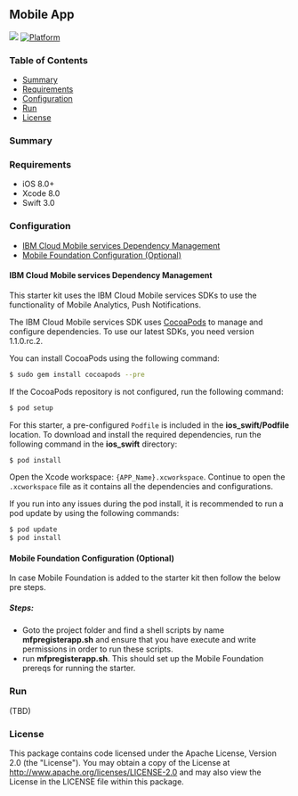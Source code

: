 ## Mobile App

[![](https://img.shields.io/badge/bluemix-powered-blue.svg)](https://bluemix.net)
[![Platform](https://img.shields.io/badge/platform-ios_swift-lightgrey.svg?style=flat)](https://developer.apple.com/swift/)

### Table of Contents
* [Summary](#summary)
* [Requirements](#requirements)
* [Configuration](#configuration)
* [Run](#run)
* [License](#license)

### Summary


### Requirements

* iOS 8.0+
* Xcode 8.0
* Swift 3.0

### Configuration
* [IBM Cloud Mobile services Dependency Management](#bluemix-mobile-services-dependency-management)
* [Mobile Foundation Configuration (Optional)](#bluemix-mobile-services-mfp-dependency-management)

#### IBM Cloud Mobile services Dependency Management

This starter kit uses the IBM Cloud Mobile services SDKs to use the functionality of Mobile Analytics, Push Notifications.

The IBM Cloud Mobile services SDK uses [CocoaPods](https://cocoapods.org/) to manage and configure dependencies. To use our latest SDKs, you need version 1.1.0.rc.2.

You can install CocoaPods using the following command:

```bash
$ sudo gem install cocoapods --pre
```

If the CocoaPods repository is not configured, run the following command:

```bash
$ pod setup
```

For this starter, a pre-configured `Podfile` is included in the **ios_swift/Podfile** location. To download and install the required dependencies, run the following command in the **ios_swift** directory:

```bash
$ pod install
```
Open the Xcode workspace: `{APP_Name}.xcworkspace`. Continue to open the `.xcworkspace` file as it contains all the dependencies and configurations.

If you run into any issues during the pod install, it is recommended to run a pod update by using the following commands:

```bash
$ pod update
$ pod install
```

#### Mobile Foundation Configuration (Optional)
In case Mobile Foundation is added to the starter kit then follow the below pre steps.

##### Steps:

* Goto the project folder and find a shell scripts by name **mfpregisterapp.sh** and ensure that you have execute and write permissions in order to run these scripts.
* run **mfpregisterapp.sh**. This should set up the Mobile Foundation prereqs for running the starter.

### Run
(TBD)


### License
This package contains code licensed under the Apache License, Version 2.0 (the "License"). You may obtain a copy of the License at http://www.apache.org/licenses/LICENSE-2.0 and may also view the License in the LICENSE file within this package.
